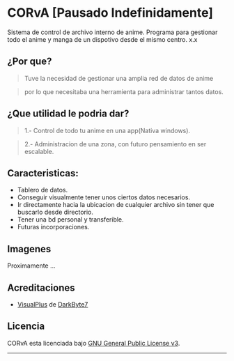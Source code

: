 CORvA [Pausado Indefinidamente]
========================
Sistema de control de archivo interno de anime. Programa para gestionar todo el anime y manga de un dispotivo desde el mismo centro. x.x

## ¿Por que?
> Tuve la necesidad de gestionar una amplia red de datos de anime

> por lo que necesitaba una herramienta para administrar tantos datos.

## ¿Que utilidad le podria dar?

> 1.- Control de todo tu anime en una app(Nativa windows).

> 2.- Administracion de una zona, con futuro pensamiento en ser escalable.


## Caracteristicas:

* Tablero de datos.
* Conseguir visualmente tener unos ciertos datos necesarios.
* Ir directamente hacia la ubicacion de cualquier archivo sin tener que buscarlo desde directorio.
* Tener una bd personal y transferible.
* Futuras incorporaciones.

## Imagenes

Proximamente ...


## Acreditaciones

* [VisualPlus][1] de [DarkByte7][2]



## Licencia

CORvA esta licenciada bajo [GNU General Public License v3][3].

---

[1]: https://github.com/DarkByte7/VisualPlus
[2]: https://github.com/DarkByte7
[3]: https://www.gnu.org/licenses/gpl-3.0.html
